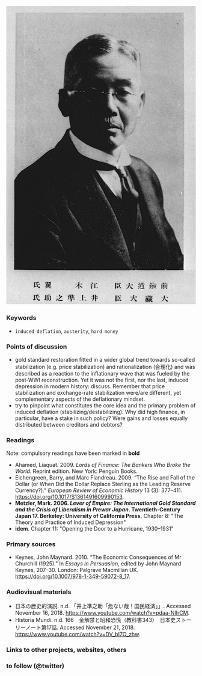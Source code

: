 ![Inoue Junnosuke](images/Inoue_Junnosuke.jpg)


### Keywords

* `induced deflation`, `austerity`, `hard money`

### Points of discussion

* gold standard restoration fitted in a wider global trend towards so-called stabilization (e.g. price stabilization) and rationalization (合理化) and was described as a reaction to the inflationary wave that was fueled by the post-WWI reconstruction. Yet it was not the first, nor the last, induced depression in modern history: discuss. Remember that price stabilization and exchange-rate stabilization were/are different, yet complementary aspects of the deflationary mindset.
* try to pinpoint what constitutes the core idea and the primary problem of induced deflation (stabilizing/destabilizing). Why did high finance, in particular, have a stake in such policy? Were gains and losses equally distributed between creditors and debtors?

### Readings
Note: compulsory readings have been marked in **bold**

* Ahamed, Liaquat. 2009. *Lords of Finance: The Bankers Who Broke the World*. Reprint edition. New York: Penguin Books.
* Eichengreen, Barry, and Marc Flandreau. 2009. “The Rise and Fall of the Dollar (or When Did the Dollar Replace Sterling as the Leading Reserve Currency?).” *European Review of Economic History* 13 (3): 377–411. https://doi.org/10.1017/S1361491609990153.
* **Metzler, Mark. 2006. *Lever of Empire: The International Gold Standard and the Crisis of Liberalism in Prewar Japan*. Twentieth-Century Japan 17. Berkeley: University of California Press.** Chapter 8: "The Theory and Practice of Induced Depression"
* **idem**. Chapter 11: "Opening the Door to a Hurricane, 1930–1931"

### Primary sources

* Keynes, John Maynard. 2010. “The Economic Consequences of Mr Churchill (1925).” In *Essays in Persuasion*, edited by John Maynard Keynes, 207–30. London: Palgrave Macmillan UK. https://doi.org/10.1007/978-1-349-59072-8_17.

### Audiovisual materials

* 日本の歴史的演説. n.d. 「井上準之助「危ない哉！国民経済」」. Accessed November 16, 2018. https://www.youtube.com/watch?v=pdaa-NIIrCM.
* Historia Mundi. n.d. 166　金解禁と昭和恐慌（教科書343）　日本史ストーリーノート第17話. Accessed November 21, 2018. https://www.youtube.com/watch?v=DV_bI7O_zhw.

### Links to other projects, websites, others


### to follow (@twitter)



